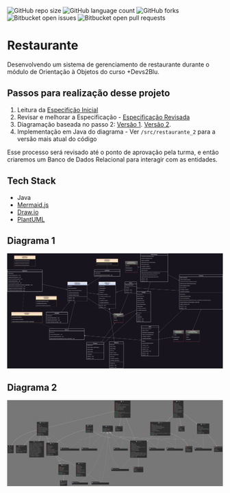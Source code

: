 ![GitHub repo size](https://img.shields.io/github/repo-size/tiagospeckart/restaurante?style=for-the-badge)
![GitHub language count](https://img.shields.io/github/languages/count/tiagospeckart/restaurante?style=for-the-badge)
![GitHub forks](https://img.shields.io/github/forks/tiagospeckart/restaurante?style=for-the-badge)
![Bitbucket open issues](https://img.shields.io/bitbucket/issues/tiagospeckart/restaurante?style=for-the-badge)
![Bitbucket open pull requests](https://img.shields.io/bitbucket/pr-raw/tiagospeckart/restaurante?style=for-the-badge)

# Restaurante

Desenvolvendo um sistema de gerenciamento de restaurante durante o módulo de Orientação à Objetos do curso +Devs2Blu.

## Passos para realização desse projeto

1. Leitura da [Especifição Inicial](https://github.com/tiagospeckart/restaurante/blob/main/docs/especifica%C3%A7%C3%A3oInicial.md)
2. Revisar e melhorar a Especificação - [Especificação Revisada](https://github.com/tiagospeckart/restaurante/blob/main/docs/especifica%C3%A7%C3%A3oRevisada.md)
3. Diagramação baseada no passo 2: [Versão 1](https://github.com/tiagospeckart/restaurante/blob/main/diagrams/1_diagramaMermaid.md). [Versão 2](https://github.com/tiagospeckart/restaurante/blob/main/diagrams/2_diagrama.jpg).
5. Implementação em Java do diagrama - Ver `/src/restaurante_2` para a versão mais atual do código

Esse processo será revisado até o ponto de aprovação pela turma, e então criaremos um Banco de Dados Relacional para interagir com as entidades.

## Tech Stack

- Java
- [Mermaid.js](https://mermaid.js.org/)
- [Draw.io](https://app.diagrams.net/)
- [PlantUML](https://plantuml.com/)

## Diagrama 1
![Diagrama Restaurante 1](https://github.com/tiagospeckart/restaurante/blob/main/diagrams/2_diagrama.jpg)

## Diagrama 2
![Diagrama Restaurante 2](https://github.com/tiagospeckart/restaurante/blob/main/diagrams/4_PlantUML_rendered.png)
